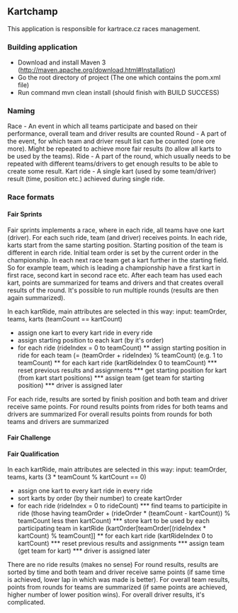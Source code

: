 ## Kartchamp ##

This application is responsible for kartrace.cz races management.

### Building application ###

- Download and install Maven 3 (http://maven.apache.org/download.html#Installation)
- Go the root directory of project (The one which contains the pom.xml file)
- Run command mvn clean install (should finish with BUILD SUCCESS)

### Naming ###
Race - An event in which all teams participate and based on their performance, overall team and driver results are counted
Round - A part of the event, for which team and driver result list can be counted (one ore more). Might be repeated to achieve more fair results (to allow all karts to be used by the teams).
Ride - A part of the round, which usually needs to be repeated with different teams/drivers to get enough results to be able to create some result.
Kart ride - A single kart (used by some team/driver) result (time, position etc.) achieved during single ride.

### Race formats ###
#### Fair Sprints ####
Fair sprints implements a race, where in each ride, all teams have one kart (driver). For each such ride, team (and driver)
receives points. In each ride, karts start from the same starting position. Starting position of the team is different
in earch ride. Initial team order is set by the current order in the championship. In each next race team get a kart further
in the starting field. So for example team, which is leading a championship have a first kart in first race, second kart in
second race etc. After each team has used each kart, points are summarized for teams and drivers and that creates overall
results of the round. It's possible to run multiple rounds (results are then again summarized).

In each kartRide, main attributes are selected in this way:
input: teamOrder, teams, karts (teamCount == kartCount)

* assign one kart to every kart ride in every ride
* assign starting position to each kart (by it's order)
* for each ride (rideIndex = 0 to teamCount)
** assign starting position in ride for each team (= (teamOrder + rideIndex) % teamCount) (e.g. 1 to teamCount)
** for each kart ride (kartRideIndex 0 to teamCount)
*** reset previous results and assignments
*** get starting position for kart (from kart start positions)
*** assign team (get team for starting position)
*** driver is assigned later

For each ride, results are sorted by finish position and both team and driver receive same points.
For round results points from rides for both teams and drivers are summarized
For overall results points from rounds for both teams and drivers are summarized

#### Fair Challenge ####


#### Fair Qualification ####

In each kartRide, main attributes are selected in this way:
input: teamOrder, teams, karts (3 * teamCount % kartCount == 0)

* assign one kart to every kart ride in every ride
* sort karts by order (by their number) to create kartOrder
* for each ride (rideIndex = 0 to rideCount)
*** find teams to participite in ride (those having teamOrder + (rideOrder * (teamCount - kartCount)) % teamCount less then kartCount)
*** store kart to be used by each participating team in kartRide (kartOrder[teamOrder[(rideIndex * kartCount) % teamCount]]
** for each kart ride (kartRideIndex 0 to kartCount)
*** reset previous results and assignments
*** assign team (get team for kart)
*** driver is assigned later

There are no ride results (makes no sense)
For round results, results are sorted by time and both team and driver receive same points (if same time is achieved, lower lap in which was made is better).
For overall team results, points from rounds for teams are summarized (if same points are achieved, higher number of lower position wins).
For overall driver results, it's complicated.

